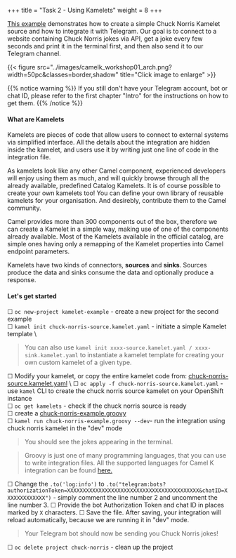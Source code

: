 +++
title = "Task 2 - Using Kamelets"
weight = 8
+++

[This example](https://github.com/camel-k-integration-workshop/camel-k-workshop/tree/main/02-kamelets-examples) demonstrates how to create a simple Chuck Norris Kamelet source and how to integrate it with Telegram. Our goal is to connect to a website containing Chuck Norris jokes via API, get a joke every few seconds and print it in the terminal first, and then also send it to our Telegram channel.

{{< figure src="../images/camelk_workshop01_arch.png?width=50pc&classes=border,shadow" title="Click image to enlarge" >}}

{{% notice warning %}}
If you still don't have your Telegram account, bot or chat ID, please refer to the first chapter "Intro" for the instructions on how to get them.
{{% /notice %}}
 

#### What are Kamelets 

Kamelets are pieces of code that allow users to connect to external systems via simplified interface. All the details about the integration are hidden inside the kamelet, and users use it by writing just one line of code in the integration file. 

As kamelets look like any other Camel component, experienced developers will enjoy using them as much, and will quickly browse through all the already available, predefined Catalog Kamelets. It is of course possible to create your own kamelets too!
You can define your own library of reusable kamelets for your organisation. And desirebly, contribute them to the Camel community.

Camel provides more than 300 components out of the box, therefore we can create a Kamelet in a simple way, making use of one of the components already available. Most of the Kamelets available in the official catalog, are simple ones having only a remapping of the Kamelet properties into Camel endpoint parameters.

Kamelets have two kinds of connectors, **sources** and **sinks**. Sources produce the data and sinks consume the data and optionally produce a response. 


#### Let's get started

&#9744; `oc new-project kamelet-example` - create a new project for the second example \
&#9744; `kamel init chuck-norris-source.kamelet.yaml` - initiate a simple Kamelet template \

> You can also use `kamel init xxxx-source.kamelet.yaml / xxxx-sink.kamelet.yaml` to instantiate a kamelet template for creating your own custom kamelet of a given type. 

&#9744; Modify your kamelet, or copy the entire kamelet code from: [chuck-norris-source.kamelet.yaml](https://github.com/camel-k-integration-workshop/camel-k-workshop/blob/main/02-kamelets-examples/chuck-norris-source.kamelet.yaml) \ 
&#9744; `oc apply -f chuck-norris-source.kamelet.yaml` - use `kamel` CLI to create the chuck norris source kamelet on your OpenShift instance \
&#9744; `oc get kamelets` - check if the chuck norris source is ready \
&#9744; create a [chuck-norris-example.groovy](https://github.com/camel-k-integration-workshop/camel-k-workshop/blob/main/02-kamelets-examples/chuck-norris-example.groovy) \
&#9744; `kamel run chuck-norris-example.groovy --dev`- run the integration using chuck norris kamelet in the "dev" mode 

> You should see the jokes appearing in the terminal. 

> Groovy is just one of many programming languages, that you can use to write integration files. All the supported languages for Camel K integration can be found [here.](https://camel.apache.org/camel-k/1.8.x/languages/languages.html)

&#9744; Change the `.to('log:info')` to `.to("telegram:bots?authorizationToken=XXXXXXXXXXXXXXXXXXXXXXXXXXXXXXXXXXXXXXXXXX&chatID=XXXXXXXXXXXXX")`  - simply comment the line number 2 and uncomment the line number 3. 
&#9744; Provide the bot Authorization Token and chat ID in places marked by `X` characters.
&#9744; Save the file. After saving, your integration will reload automatically, because we are running it in "dev" mode.
> Your Telegram bot should now be sending you Chuck Norris jokes!

&#9744; `oc delete project chuck-norris` - clean up the project
